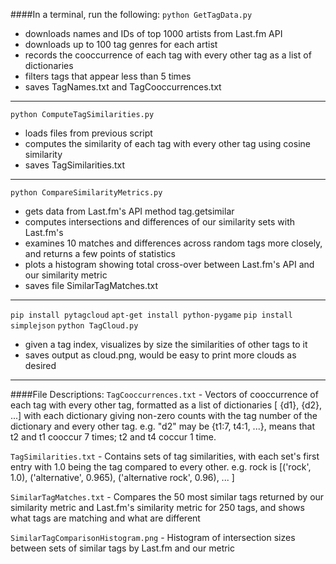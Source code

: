 ####In a terminal, run the following:
`python GetTagData.py`

- downloads names and IDs of top 1000 artists from Last.fm API
- downloads up to 100 tag genres for each artist
- records the cooccurrence of each tag with every other tag as a list of dictionaries
- filters tags that appear less than 5 times
- saves TagNames.txt and TagCooccurrences.txt
___
`python ComputeTagSimilarities.py`

- loads files from previous script
- computes the similarity of each tag with every other tag using cosine similarity
- saves TagSimilarities.txt
 ___
`python CompareSimilarityMetrics.py`

- gets data from Last.fm's API method tag.getsimilar
- computes intersections and differences of our similarity sets with Last.fm's
- examines 10 matches and differences across random tags more closely, and returns a few points of statistics
- plots a histogram showing total cross-over between Last.fm's API and our similarity metric
- saves file SimilarTagMatches.txt
___
`pip install pytagcloud`
`apt-get install python-pygame`
`pip install simplejson`
`python TagCloud.py`

- given a tag index, visualizes by size the similarities of other tags to it
- saves output as cloud.png, would be easy to print more clouds as desired
___
####File Descriptions:
`TagCooccurrences.txt` - Vectors of cooccurrence of each tag with every other tag, formatted as a list of dictionaries [ {d1}, {d2}, ...] with each dictionary giving non-zero counts with the tag number of the dictionary and every other tag.  e.g. "d2" may be {t1:7, t4:1, ...}, means that t2 and t1 cooccur 7 times; t2 and t4 coccur 1 time.

`TagSimilarities.txt` - Contains sets of tag similarities, with each set's first entry with 1.0 being the tag compared to every other. e.g. rock is [('rock', 1.0), ('alternative', 0.965), ('alternative rock', 0.96), ... ]

`SimilarTagMatches.txt` - Compares the 50 most similar tags returned by our similarity metric and Last.fm's similarity metric for 250 tags, and shows what tags are matching and what are different

`SimilarTagComparisonHistogram.png` - Histogram of intersection sizes between sets of similar tags by Last.fm and our metric
